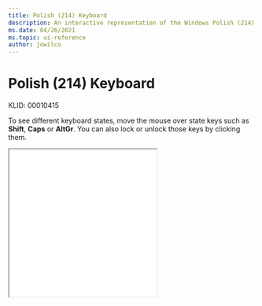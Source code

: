 ```yaml
---
title: Polish (214) Keyboard
description: An interactive representation of the Windows Polish (214) keyboard. To see different keyboard states, click or move the mouse over the state keys.
ms.date: 04/26/2021
ms.topic: ui-reference
author: jowilco
---
```


# Polish (214) Keyboard

KLID: 00010415

To see different keyboard states, move the mouse over state keys such as **Shift**, **Caps** or **AltGr**. You can also lock or unlock those keys by clicking them.

<iframe src="kbdpl.html" height="300"></iframe>
